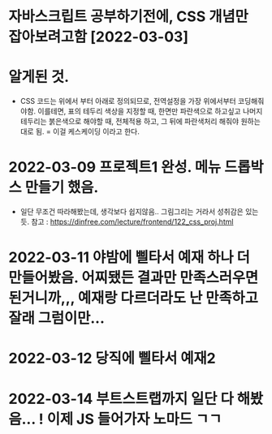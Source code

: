 # 자바스크립트 공부하기전에, CSS 개념만 잡아보려고함 [2022-03-03]

# 알게된 것.

- CSS 코드는 위에서 부터 아래로 정의되므로, 전역설정을 가장 위에서부터 코딩해줘야함.
  이를테면, 표의 테두리 색상을 지정할 때, 한면만 파란색으로 하고싶고 나머지 테두리는 붉은색으로 해야할 때, 전체적용 하고, 그 뒤에 파란색처리 해줘야 원하는 대로 됨.
  = 이걸 케스케이딩 이라고 한다.

# 2022-03-09 프로젝트1 완성. 메뉴 드롭박스 만들기 했음.

- 일단 무조건 따라해봤는데, 생각보다 쉽지않음.. 그림그리는 거라서 성취감은 있는듯.
  참고 : https://dinfree.com/lecture/frontend/122_css_proj.html

# 2022-03-11 야밤에 삘타서 예재 하나 더 만들어봤음. 어찌됐든 결과만 만족스러우면 된거니까,,, 예재랑 다르더라도 난 만족하고 잘래 그럼이만...

# 2022-03-12 당직에 삘타서 예재2

# 2022-03-14 부트스트랩까지 일단 다 해봤음... ! 이제 JS 들어가자 노마드 ㄱㄱ
